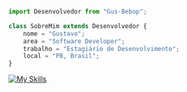 ```js
import Desenvolvedor from "Gus-Bebop";

class SobreMim extends Desenvolvedor {
    nome = "Gustavo";
    area = "Software Developer";
    trabalho = "Estagiário de Desenvolvimento";
    local = "PB, Brasil";
}
```

[![My Skills](https://skillicons.dev/icons?i=java,react,typescript,docker,git,go,linux,postgres)](https://skillicons.dev)

